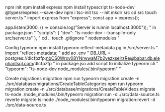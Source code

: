 npm init 
npm install express
npm install typescript ts-node-dev @types/express --save-dev
npm i tsc-init
tsc --init
mkdir src
cd src
touch server.ts
"
  import express from "express";
  const app = express();

  app.listen(3000, () => console.log("Server is runnin localhost:3000"));
"
in package.json "
  "scripts": {
    "dev": "ts-node-dev --transpile-only src/server.ts"
  },
"
cd ..
touch .gitignore "
  nodemodules
"

Config typeorm
npm install typeorm reflect-metadata pg
in /src/server.ts "
  import "reflect-metadata;
"
add ao .env "
  DB_URL = postgres://dlcfpzfp:nbCS0Wrxv08YNrwwaM7b2vezxselrzRe@babar.db.elephantsql.com/dlcfpzfp
"
in package.jso add script to initialize typeorm cli "
   "typeorm": "ts-node-dev node_modules/.bin/typeorm"
"

Create migrations
migration
npm run typeorm migration:create -n ./src/database/migrations/CreateTableCategories
npm run typeorm migration:create -n ./src/database/migrations/CreateTableVideos
migrate
ts-node ./node_modules/.bin/typeorm migration:run -d ./src/data-source.ts
reverte migrate
ts-node ./node_modules/.bin/typeorm migration:revert -d ./src/data-source.ts
